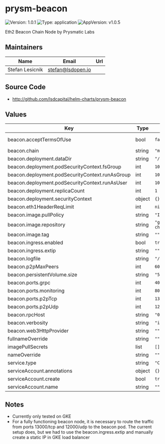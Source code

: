 # prysm-beacon

![Version: 1.0.1](https://img.shields.io/badge/Version-1.0.1-informational?style=flat-square) ![Type: application](https://img.shields.io/badge/Type-application-informational?style=flat-square) ![AppVersion: v1.0.5](https://img.shields.io/badge/AppVersion-v1.0.5-informational?style=flat-square)

Eth2 Beacon Chain Node by Prysmatic Labs

## Maintainers

| Name | Email | Url |
| ---- | ------ | --- |
| Stefan Lesicnik | stefan@lsdopen.io |  |

## Source Code

* <http://github.com/lsdcapital/helm-charts/prysm-beacon>

## Values

| Key | Type | Default | Description |
|-----|------|---------|-------------|
| beacon.acceptTermsOfUse | bool | `false` | Must accept terms of use https://github.com/prysmaticlabs/prysm/blob/master/TERMS_OF_SERVICE.md |
| beacon.chain | string | `"mainnet"` | Which chain to operate on (mainnet/pyrmont) |
| beacon.deployment.dataDir | string | `"/data"` |  |
| beacon.deployment.podSecurityContext.fsGroup | int | `101` |  |
| beacon.deployment.podSecurityContext.runAsGroup | int | `101` |  |
| beacon.deployment.podSecurityContext.runAsUser | int | `101` |  |
| beacon.deployment.replicaCount | int | `1` | Scaling the beacon above 1 is not tested |
| beacon.deployment.securityContext | object | `{}` |  |
| beacon.eth1HeaderReqLimit | int | `nil` | Eth1 header limit. If you are getting errors regarding request size |
| beacon.image.pullPolicy | string | `"IfNotPresent"` |  |
| beacon.image.repository | string | `"gcr.io/prysmaticlabs/prysm/beacon-chain"` |  |
| beacon.image.tag | string | `""` |  |
| beacon.ingress.enabled | bool | `true` |  |
| beacon.ingress.extip | string | `""` |  |
| beacon.logfile | string | `"/data/beacon.log"` |  |
| beacon.p2pMaxPeers | int | `60` | Peer to peer max peers. Try increase if missing attestations |
| beacon.persistentVolume.size | string | `"50Gi"` | Persistent volume size for the beacon data |
| beacon.ports.grpc | int | `4000` |  |
| beacon.ports.monitoring | int | `8080` |  |
| beacon.ports.p2pTcp | int | `13000` |  |
| beacon.ports.p2pUdp | int | `12000` |  |
| beacon.rpcHost | string | `"0.0.0.0"` |  |
| beacon.verbosity | string | `"info"` |  |
| beacon.web3HttpProvider | string | `""` | http url to eth1 node (Your own or 3rd party) |
| fullnameOverride | string | `""` |  |
| imagePullSecrets | list | `[]` |  |
| nameOverride | string | `""` |  |
| service.type | string | `"ClusterIP"` |  |
| serviceAccount.annotations | object | `{}` |  |
| serviceAccount.create | bool | `true` |  |
| serviceAccount.name | string | `""` |  |

## Notes
- Currently only tested on GKE
- For a fully functioning beacon node, it is necessary to route the traffic from ports 13000/tcp and 12000/udp to the beacon pod. The current setup does, but we had to use the beacon.ingress.extip and manually create a static IP in GKE load balancer
